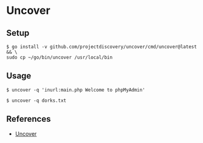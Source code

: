 # Uncover

## Setup

```
$ go install -v github.com/projectdiscovery/uncover/cmd/uncover@latest && \
sudo cp ~/go/bin/uncover /usr/local/bin
```

## Usage

`$ uncover -q 'inurl:main.php Welcome to phpMyAdmin'`

`$ uncover -q dorks.txt`

## References

* [Uncover](https://github.com/projectdiscovery/uncover)
